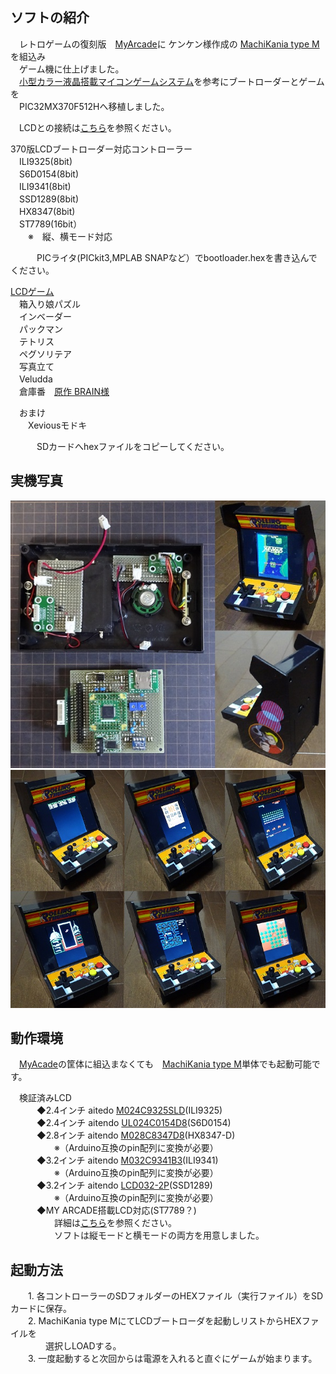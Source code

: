 ## ソフトの紹介  
　レトロゲームの復刻版　[MyArcade](https://www.myarcadegaming.com/)に  ケンケン様作成の [MachiKania type M](http://www.ze.em-net.ne.jp/~kenken/machikania/typem.html)を組込み  
 　ゲーム機に仕上げました。  
　[小型カラー液晶搭載マイコンゲームシステム](http://www.ze.em-net.ne.jp/~kenken/lcdgame/index.html)を参考にブートローダーとゲームを  
　PIC32MX370F512Hへ移植しました。  

　LCDとの接続は[こちら](https://github.com/dozan5/MachiKania_M_Xevious_lcd)を参照ください。  
 
370版LCDブートローダー対応コントローラー  
　ILI9325(8bit)  
　S6D0154(8bit)  
　ILI9341(8bit)  
　SSD1289(8bit)  
　HX8347(8bit)  
　ST7789(16bit）  
　　※　縦、横モード対応  

　　　PICライタ(PICkit3,MPLAB SNAPなど）でbootloader.hexを書き込んでください。  

[LCDゲーム](http://www.ze.em-net.ne.jp/~kenken/lcdgame/index.html)  
　箱入り娘パズル  
　インベーダー  
　パックマン  
　テトリス  
　ペグソリテア  
　写真立て  
　Veludda  
　倉庫番　[原作 BRAIN様](http://braincell.synapse-blog.jp/cell/)  

　おまけ  
　　Xeviousモドキ  
 
 　　　SDカードへhexファイルをコピーしてください。  

## 実機写真   
![](My1.jpg)  
![](My2.jpg)  

## 動作環境  
　[MyAcade](https://www.myarcadegaming.com/)の筐体に組込まなくても　[MachiKania type M](http://www.ze.em-net.ne.jp/~kenken/machikania/typem.html)単体でも起動可能です。  
 
　検証済みLCD  
　　　◆2.4インチ aitedo [M024C9325SLD](https://www.aitendo.com/product/15381 )(ILI9325)  
　　　◆2.4インチ aitendo [UL024C0154D8](https://www.aitendo.com/product/16104)(S6D0154)  
　　　◆2.8インチ aitendo [M028C8347D8](https://www.aitendo.com/product/10942)(HX8347-D)  
　　　　　※（Arduino互換のpin配列に変換が必要）  
　　　◆3.2インチ aitendo [M032C9341B3](https://www.aitendo.com/product/11138)(ILI9341)  
　　　　　※（Arduino互換のpin配列に変換が必要）  
　　　◆3.2インチ aitendo [LCD032-2P](https://www.aitendo.com/product/13748)(SSD1289)  
　　　　　※（Arduino互換のpin配列に変換が必要）  
　　　◆MY ARCADE搭載LCD対応(ST7789？)  
　　　　　詳細は[こちら](https://github.com/dozan5/MachiKania_M_Xevious_lcd)を参照ください。  
　　　　　ソフトは縦モードと横モードの両方を用意しました。  

## 起動方法
　　1. 各コントローラーのSDフォルダーのHEXファイル（実行ファイル）をSDカードに保存。  
　　2. MachiKania type MにてLCDブートローダを起動しリストからHEXファイルを  
　　　　選択しLOADする。  
　　3. 一度起動すると次回からは電源を入れると直ぐにゲームが始まります。 

